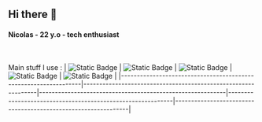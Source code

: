 ## Hi there 👋

#### Nicolas - 22 y.o - tech enthusiast

<br />

Main stuff I use :
| ![Static Badge](https://img.shields.io/badge/javascript-yellow) | ![Static Badge](https://img.shields.io/badge/typescript-blue) | ![Static Badge](https://img.shields.io/badge/java-orange) | ![Static Badge](https://img.shields.io/badge/vue_js-green) | ![Static Badge](https://img.shields.io/badge/micronaut-black) |
|-----------------------------------------------------------------|---------------------------------------------------------------|-----------------------------------------------------------|------------------------------------------------------------|---------------------------------------------------------------|
